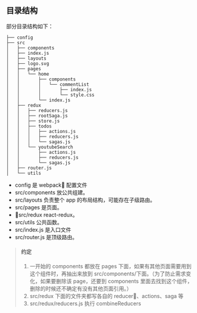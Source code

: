 ## 目录结构

部分目录结构如下：

```
├── config
├── src
│   ├── components
│   ├── index.js
│   ├── layouts
│   ├── logo.svg
│   ├── pages
│   │   └── home
│   │       ├── components
│   │       │   └── commentList
│   │       │       ├── index.js
│   │       │       └── style.css
│   │       └── index.js
│   ├── redux
│   │   ├── reducers.js
│   │   ├── rootSaga.js
│   │   ├── store.js
│   │   ├── todos
│   │   │   ├── actions.js
│   │   │   ├── reducers.js
│   │   │   └── sagas.js
│   │   └── youtubeSearch
│   │       ├── actions.js
│   │       ├── reducers.js
│   │       └── sagas.js
│   ├── router.js
│   └── utils
```

- config 是 webpack 配置文件
- src/components 放公共组建。
- src/layouts 负责整个 app 的布局结构，可能存在子级路由。
- src/pages 是页面。
- src/redux react-redux。
- src/utils 公共函数。
- src/index.js 是入口文件
- src/router.js 是顶级路由。

> #### 约定
>
> 1.  一开始的 components 都放在 pages 下面，如果有其他页面需要用到这个组件时，再抽出来放到 src/components/下面。（为了防止需求变化，如果要删除该 page，还要到 components 里面去找到这个组件，删除的时候还不确定有没有其他页面引用。）
> 2.  src/redux 下面的文件夹都写各自的 reducer、actions、saga 等
> 3.  src/redux/reducers.js 执行 combineReducers
